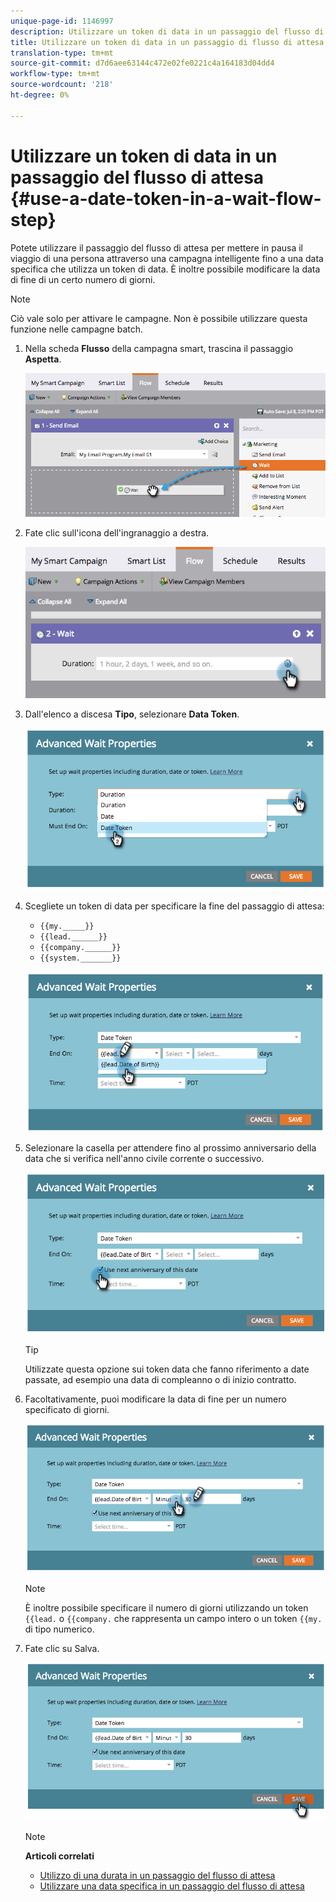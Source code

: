 ```yaml
---
unique-page-id: 1146997
description: Utilizzare un token di data in un passaggio del flusso di attesa - Documenti Marketo - Documentazione del prodotto
title: Utilizzare un token di data in un passaggio di flusso di attesa
translation-type: tm+mt
source-git-commit: d7d6aee63144c472e02fe0221c4a164183d04dd4
workflow-type: tm+mt
source-wordcount: '218'
ht-degree: 0%

---
```



# Utilizzare un token di data in un passaggio del flusso di attesa {#use-a-date-token-in-a-wait-flow-step}

Potete utilizzare il passaggio del flusso di attesa per mettere in pausa il viaggio di una persona attraverso una campagna intelligente fino a una data specifica che utilizza un token di data. È inoltre possibile modificare la data di fine di un certo numero di giorni.

>[!NOTE]
>
>Ciò vale solo per attivare le campagne. Non è possibile utilizzare questa funzione nelle campagne batch.

1. Nella scheda **Flusso** della campagna smart, trascina il passaggio **Aspetta**.

   ![](assets/image2014-9-22-14-3a8-3a22.png)

1. Fate clic sull&#39;icona dell&#39;ingranaggio a destra.

   ![](assets/image2014-9-22-14-3a8-3a37.png)

1. Dall&#39;elenco a discesa **Tipo**, selezionare **Data Token**.

   ![](assets/image2014-9-22-14-3a8-3a41.png)

1. Scegliete un token di data per specificare la fine del passaggio di attesa:

   * `{{my._____}}`
   * `{{lead.______}}`
   * `{{company.______}}`
   * `{{system._______}}`

   ![](assets/image2014-9-22-14-3a9-3a33.png)

1. Selezionare la casella per attendere fino al prossimo anniversario della data che si verifica nell&#39;anno civile corrente o successivo.

   ![](assets/image2014-9-22-14-3a9-3a37.png)

   >[!TIP]
   >
   >Utilizzate questa opzione sui token data che fanno riferimento a date passate, ad esempio una data di compleanno o di inizio contratto.

1. Facoltativamente, puoi modificare la data di fine per un numero specificato di giorni.

   ![](assets/image2014-9-22-14-3a9-3a57.png)

   >[!NOTE]
   >
   >È inoltre possibile specificare il numero di giorni utilizzando un token `{{lead.` o `{{company.` che rappresenta un campo intero o un token `{{my.` di tipo numerico.

1. Fate clic su Salva.

   ![](assets/image2014-9-22-14-3a11-3a3.png)

   >[!NOTE]
   >
   >**Articoli correlati**
   >
   >* [Utilizzo di una durata in un passaggio del flusso di attesa](use-a-duration-in-a-wait-flow-step.md)
   >* [Utilizzare una data specifica in un passaggio del flusso di attesa](use-a-specific-date-in-a-wait-flow-step.md)


